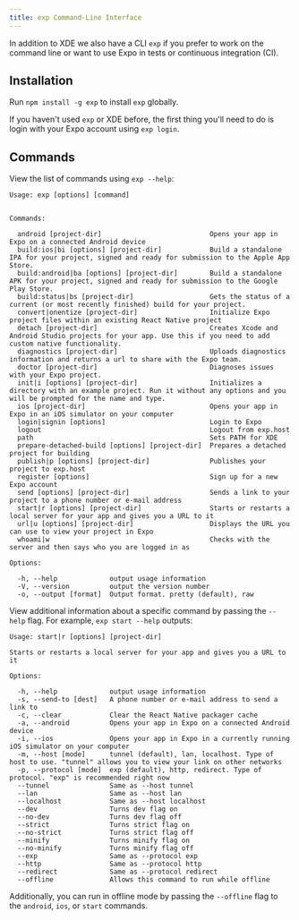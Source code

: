 ```yaml
---
title: exp Command-Line Interface
---
```


In addition to XDE we also have a CLI `exp` if you prefer to work on the command line or want to use Expo in tests or continuous integration (CI).

## Installation

Run `npm install -g exp` to install `exp` globally.

If you haven't used `exp` or XDE before, the first thing you'll need to do is login with your Expo account using `exp login`.

## Commands

View the list of commands using `exp --help`:

    Usage: exp [options] [command]


    Commands:

      android [project-dir]                           Opens your app in Expo on a connected Android device
      build:ios|bi [options] [project-dir]            Build a standalone IPA for your project, signed and ready for submission to the Apple App Store.
      build:android|ba [options] [project-dir]        Build a standalone APK for your project, signed and ready for submission to the Google Play Store.
      build:status|bs [project-dir]                   Gets the status of a current (or most recently finished) build for your project.
      convert|onentize [project-dir]                  Initialize Expo project files within an existing React Native project
      detach [project-dir]                            Creates Xcode and Android Studio projects for your app. Use this if you need to add custom native functionality.
      diagnostics [project-dir]                       Uploads diagnostics information and returns a url to share with the Expo team.
      doctor [project-dir]                            Diagnoses issues with your Expo project.
      init|i [options] [project-dir]                  Initializes a directory with an example project. Run it without any options and you will be prompted for the name and type.
      ios [project-dir]                               Opens your app in Expo in an iOS simulator on your computer
      login|signin [options]                          Login to Expo
      logout                                          Logout from exp.host
      path                                            Sets PATH for XDE
      prepare-detached-build [options] [project-dir]  Prepares a detached project for building
      publish|p [options] [project-dir]               Publishes your project to exp.host
      register [options]                              Sign up for a new Expo account
      send [options] [project-dir]                    Sends a link to your project to a phone number or e-mail address
      start|r [options] [project-dir]                 Starts or restarts a local server for your app and gives you a URL to it
      url|u [options] [project-dir]                   Displays the URL you can use to view your project in Expo
      whoami|w                                        Checks with the server and then says who you are logged in as

    Options:

      -h, --help             output usage information
      -V, --version          output the version number
      -o, --output [format]  Output format. pretty (default), raw

View additional information about a specific command by passing the `--help` flag. For example, `exp start --help` outputs:

    Usage: start|r [options] [project-dir]

    Starts or restarts a local server for your app and gives you a URL to it

    Options:

      -h, --help             output usage information
      -s, --send-to [dest]   A phone number or e-mail address to send a link to
      -c, --clear            Clear the React Native packager cache
      -a, --android          Opens your app in Expo on a connected Android device
      -i, --ios              Opens your app in Expo in a currently running iOS simulator on your computer
      -m, --host [mode]      tunnel (default), lan, localhost. Type of host to use. "tunnel" allows you to view your link on other networks
      -p, --protocol [mode]  exp (default), http, redirect. Type of protocol. "exp" is recommended right now
      --tunnel               Same as --host tunnel
      --lan                  Same as --host lan
      --localhost            Same as --host localhost
      --dev                  Turns dev flag on
      --no-dev               Turns dev flag off
      --strict               Turns strict flag on
      --no-strict            Turns strict flag off
      --minify               Turns minify flag on
      --no-minify            Turns minify flag off
      --exp                  Same as --protocol exp
      --http                 Same as --protocol http
      --redirect             Same as --protocol redirect
      --offline              Allows this command to run while offline

Additionally, you can run in offline mode by passing the `--offline` flag to the `android`, `ios`, or `start` commands.
